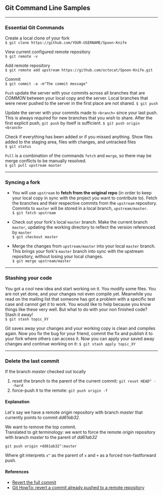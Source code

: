 ## Git Command Line Samples

---
### Essential Git Commands

Create a local clone of your fork  
 `$ git clone https://github.com/YOUR-USERNAME/Spoon-Knife`

View current configured remote repository  
`$ git remote -v`

Add remote repository  
`$ git remote add upstream https://github.com/octocat/Spoon-Knife.git`

Commit  
`$ git commit -a -m"The commit message"`

`Push` update the server with your commits across all branches that are *COMMON* between your local copy and the server.  Local branches that were never  pushed to the server in the first place are not shared.
`$ git push`

Update the server with your commits made to `<branch>` since your last push. This is always *required* for new branches that you wish to share. After the first explicit push, `git push` by itself is sufficient.
`$ git push origin <branch>`

Check if everything has been added or if you missed anything. Show files added to the staging area, files with changes, and untracked files  
`$ git status`  

`Pull` is a combination of the commands `fetch` and `merge`, so there may be merge conflicts to be manually resolved.  
`$ git pull upstream master`


---
### Syncing a fork

* You will use `upstream` to __fetch from the original repo__ (in order to keep your local copy in sync with the project you want to contribute to). Fetch the branches and their respective commits from the `upstream` repository. Commits to `master` will be stored in a local branch, `upstream/master`.  
`$ git fetch upstream`

* Check out your fork's local `master` branch.  Make the current branch `master`, updating the working directory to reflect the version referenced by `master`  
`$ git checkout master`

* Merge the changes from `upstream/master` into your local `master`  branch. This brings your fork's `master` branch into sync with the upstream repository, without losing your local changes.  
`$ git merge upstream/master`


---
### Stashing your code

You got a cool new idea and start working on it. You modify some files. You are not yet done, and your changes not even compile yet. Meanwhile you read on the mailing list that someone has got a problem with a specific test case and cannot get it to work. You would like to help because you know things like these very well. But what to do with your non finished code? Stash it away!  
`$ git stash topic_XY`

Git saves away your changes and your working copy is clean and compiles again. Now you fix the bug for your friend, commit the fix and publish it to your fork where others can access it. Now you can apply your saved away changes and continue working on it:
`$ git stash apply topic_XY`


---
### __Delete the last commit__

If the branch _master_ checked out locally
1. reset the branch to the parent of the current commit: `git reset HEAD^ --hard`
2. force-push it to the remote: `git push origin -f`

#### Explanation  
Let's say we have a remote _origin_ repository with branch _master_ that currently points to commit _dd61ab32_.  

We want to remove the top commit.  
Translated to git terminology: we want to force the remote _origin_ repository with branch _master_ to the parent of _dd61ab32_

`git push origin +dd61ab32^:master`

Where git interprets `x^` as the parent of `x` and `+` as a forced non-fastforward push.

#### References
* [Revert the full commit](https://gist.github.com/gunjanpatel/18f9e4d1eb609597c50c2118e416e6a6)
 * [Git HowTo: revert a commit already pushed to a remote repository](http://christoph.ruegg.name/blog/git-howto-revert-a-commit-already-pushed-to-a-remote-reposit.html)
